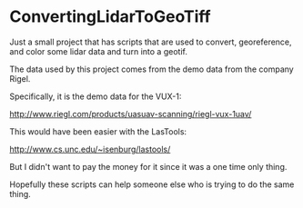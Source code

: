 # ConvertingLidarToGeoTiff
Just a small project that has scripts that are used to convert, georeference, and color some lidar data and turn into a geotif. 

The data used by this project comes from the demo data from the company Rigel.

Specifically, it is the demo data for the VUX-1:

http://www.riegl.com/products/uasuav-scanning/riegl-vux-1uav/

This would have been easier with the LasTools: 

http://www.cs.unc.edu/~isenburg/lastools/

But I didn't want to pay the money for it since it was a one time only thing. 

Hopefully these scripts can help someone else who is trying to do the same thing. 
